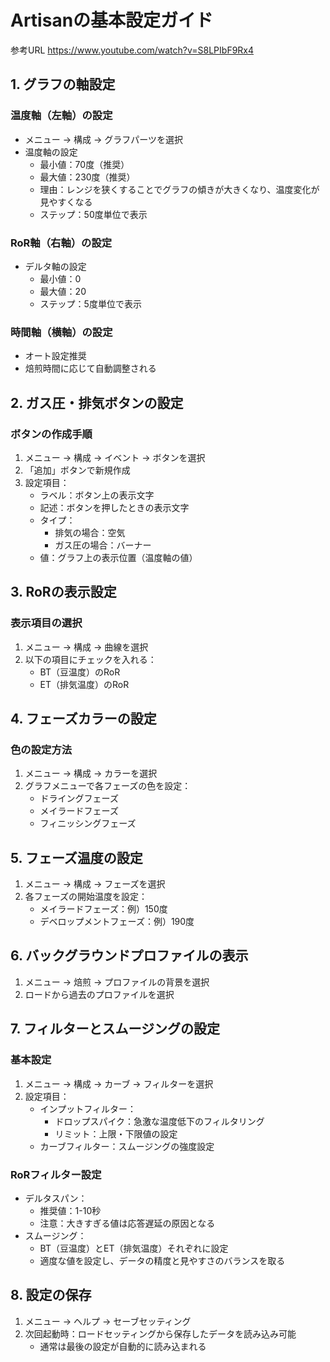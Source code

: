 # Artisanの基本設定ガイド

参考URL
https://www.youtube.com/watch?v=S8LPIbF9Rx4

## 1. グラフの軸設定
### 温度軸（左軸）の設定
- メニュー → 構成 → グラフパーツを選択
- 温度軸の設定
  - 最小値：70度（推奨）
  - 最大値：230度（推奨）
  - 理由：レンジを狭くすることでグラフの傾きが大きくなり、温度変化が見やすくなる
  - ステップ：50度単位で表示

### RoR軸（右軸）の設定
- デルタ軸の設定
  - 最小値：0
  - 最大値：20
  - ステップ：5度単位で表示

### 時間軸（横軸）の設定
- オート設定推奨
- 焙煎時間に応じて自動調整される

## 2. ガス圧・排気ボタンの設定
### ボタンの作成手順
1. メニュー → 構成 → イベント → ボタンを選択
2. 「追加」ボタンで新規作成
3. 設定項目：
   - ラベル：ボタン上の表示文字
   - 記述：ボタンを押したときの表示文字
   - タイプ：
     - 排気の場合：空気
     - ガス圧の場合：バーナー
   - 値：グラフ上の表示位置（温度軸の値）

## 3. RoRの表示設定
### 表示項目の選択
1. メニュー → 構成 → 曲線を選択
2. 以下の項目にチェックを入れる：
   - BT（豆温度）のRoR
   - ET（排気温度）のRoR

## 4. フェーズカラーの設定
### 色の設定方法
1. メニュー → 構成 → カラーを選択
2. グラフメニューで各フェーズの色を設定：
   - ドライングフェーズ
   - メイラードフェーズ
   - フィニッシングフェーズ

## 5. フェーズ温度の設定
1. メニュー → 構成 → フェーズを選択
2. 各フェーズの開始温度を設定：
   - メイラードフェーズ：例）150度
   - デベロップメントフェーズ：例）190度

## 6. バックグラウンドプロファイルの表示
1. メニュー → 焙煎 → プロファイルの背景を選択
2. ロードから過去のプロファイルを選択

## 7. フィルターとスムージングの設定
### 基本設定
1. メニュー → 構成 → カーブ → フィルターを選択
2. 設定項目：
   - インプットフィルター：
     - ドロップスパイク：急激な温度低下のフィルタリング
     - リミット：上限・下限値の設定
   - カーブフィルター：スムージングの強度設定

### RoRフィルター設定
- デルタスパン：
  - 推奨値：1-10秒
  - 注意：大きすぎる値は応答遅延の原因となる
- スムージング：
  - BT（豆温度）とET（排気温度）それぞれに設定
  - 適度な値を設定し、データの精度と見やすさのバランスを取る

## 8. 設定の保存
1. メニュー → ヘルプ → セーブセッティング
2. 次回起動時：ロードセッティングから保存したデータを読み込み可能
   - 通常は最後の設定が自動的に読み込まれる 